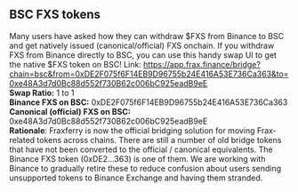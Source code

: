 ## BSC FXS tokens
Many users have asked how they can withdraw $FXS from Binance to BSC and get natively issued (canonical/official) FXS onchain. If you withdraw FXS from Binance directly to BSC, you can use this handy swap UI to get the native $FXS token on BSC!
Link: https://app.frax.finance/bridge?chain=bsc&from=0xDE2F075f6F14EB9D96755b24E416A53E736Ca363&to=0xe48A3d7d0Bc88d552f730B62c006bC925eadB9eE
<br />
**Swap Ratio:** 1 to 1
<br />
**Binance FXS on BSC:** 0xDE2F075f6F14EB9D96755b24E416A53E736Ca363
<br />
**Canonical (official) FXS on BSC:** 0xe48A3d7d0Bc88d552f730B62c006bC925eadB9eE
<br />
**Rationale**: Fraxferry is now the official bridging solution for moving Frax-related tokens across chains. There are still a number of old bridge tokens that have not been converted to the official / canonical equivalents. The Binance FXS token (0xDE2...363) is one of them. We are working with Binance to gradually retire these to reduce confusion about users sending unsupported tokens to Binance Exchange and having them stranded.
